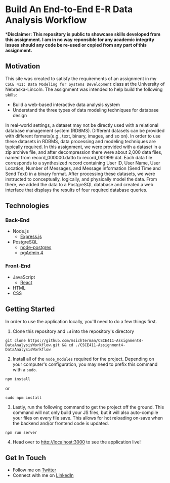 # Build An End-to-End E-R Data Analysis Workflow
***Disclaimer: This repository is public to showcase skills developed from this assignment. I am in no way reponsible for any academic integrity issues should any code be re-used or copied from any part of this assignment.**

## Motivation
This site was created to satisfy the requirements of an assignment in my `CSCE 411: Data Modeling for Systems Development` class at the University of Nebraska-Lincoln. The assignment was intended to help build the following skills:

* Build a web-based interactive data analysis system
* Understand the three types of data modeling techniques for database design

In real-world settings, a dataset may not be directly used with a relational database management system (RDBMS). Different datasets can be provided with different formats(e.g., text, binary, images, and so on). In order to use these datasets in RDBMS, data processing and modeling techniques are typically required. In this assignment, we were provided with a dataset in a zip archive file, and after decompression there were about 2,000 data files, named from record_000000.datto to record_001999.dat. Each data file corresponds to a synthesized record containing User ID, User Name, User Location, Number of Messages, and Message information (Send Time and Send Text) in a binary format. After processing these datasets, we were instructed to conceptually, logically, and physically model the data. From there, we added the data to a PostgreSQL database and created a web interface that displays the results of four required database queries.

## Technologies
### Back-End
* Node.js
    * [Express.js](https://expressjs.com/)
* PostgreSQL
    * [node-postgres](https://node-postgres.com/)
    * [pgAdmin 4](https://www.pgadmin.org/download/)
### Front-End
* JavaScript
    * [React](https://reactjs.org/)
* HTML
* CSS

## Getting Started
In order to use the application locally, you'll need to do a few things first.

1. Clone this repository and `cd` into the repository's directory
```
git clone https://github.com/msichterman/CSCE411-Assignment4-DataAnalysisWorkflow.git && cd ./CSCE411-Assignment4-DataAnalysisWorkflow
```

2. Install all of the `node_modules` required for the project. Depending on your computer's configuration, you may need to prefix this command with a `sudo`.
```
npm install
```
or
```
sudo npm install
```

3. Lastly, run the following command to get the project off the ground. This command will not only build your JS files, but it will also auto-compile your files on every file save. This allows for hot reloading on-save when the backend and/or frontend code is updated.

```
npm run server
```

4. Head over to [http://localhost:3000](http://localhost:3000) to see the application live!

## Get In Touch
* Follow me on [Twitter](https://twitter.com/mattsichterman)
* Connect with me on [LinkedIn](https://www.linkedin.com/in/msichterman/)

